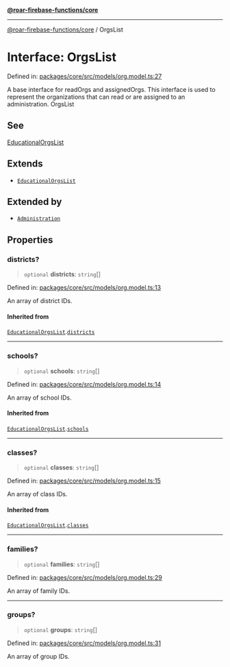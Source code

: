 [**@roar-firebase-functions/core**](../README.md)

---

[@roar-firebase-functions/core](../README.md) / OrgsList

# Interface: OrgsList

Defined in: [packages/core/src/models/org.model.ts:27](https://github.com/yeatmanlab/roar-firebase-functions/blob/0fc701649174b7557e55644b1065be2fa3d3d7ca/packages/core/src/models/org.model.ts#L27)

A base interface for readOrgs and assignedOrgs.
This interface is used to represent the organizations that can read or are assigned to an administration.
OrgsList

## See

[EducationalOrgsList](EducationalOrgsList.md)

## Extends

- [`EducationalOrgsList`](EducationalOrgsList.md)

## Extended by

- [`Administration`](Administration.md)

## Properties

### districts?

> `optional` **districts**: `string`[]

Defined in: [packages/core/src/models/org.model.ts:13](https://github.com/yeatmanlab/roar-firebase-functions/blob/0fc701649174b7557e55644b1065be2fa3d3d7ca/packages/core/src/models/org.model.ts#L13)

An array of district IDs.

#### Inherited from

[`EducationalOrgsList`](EducationalOrgsList.md).[`districts`](EducationalOrgsList.md#districts)

---

### schools?

> `optional` **schools**: `string`[]

Defined in: [packages/core/src/models/org.model.ts:14](https://github.com/yeatmanlab/roar-firebase-functions/blob/0fc701649174b7557e55644b1065be2fa3d3d7ca/packages/core/src/models/org.model.ts#L14)

An array of school IDs.

#### Inherited from

[`EducationalOrgsList`](EducationalOrgsList.md).[`schools`](EducationalOrgsList.md#schools)

---

### classes?

> `optional` **classes**: `string`[]

Defined in: [packages/core/src/models/org.model.ts:15](https://github.com/yeatmanlab/roar-firebase-functions/blob/0fc701649174b7557e55644b1065be2fa3d3d7ca/packages/core/src/models/org.model.ts#L15)

An array of class IDs.

#### Inherited from

[`EducationalOrgsList`](EducationalOrgsList.md).[`classes`](EducationalOrgsList.md#classes)

---

### families?

> `optional` **families**: `string`[]

Defined in: [packages/core/src/models/org.model.ts:29](https://github.com/yeatmanlab/roar-firebase-functions/blob/0fc701649174b7557e55644b1065be2fa3d3d7ca/packages/core/src/models/org.model.ts#L29)

An array of family IDs.

---

### groups?

> `optional` **groups**: `string`[]

Defined in: [packages/core/src/models/org.model.ts:31](https://github.com/yeatmanlab/roar-firebase-functions/blob/0fc701649174b7557e55644b1065be2fa3d3d7ca/packages/core/src/models/org.model.ts#L31)

An array of group IDs.
